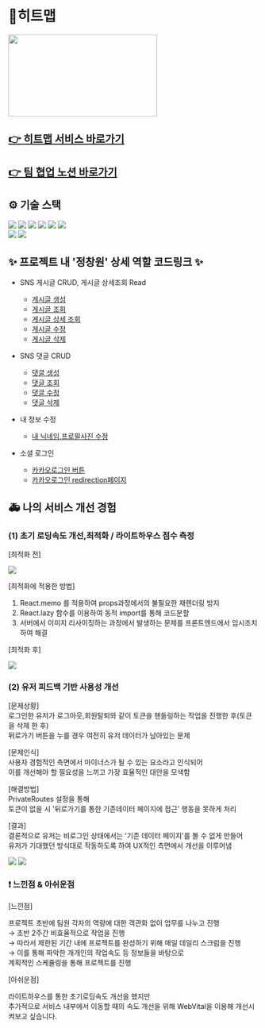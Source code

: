 # 🎣히트맵
<img src="https://user-images.githubusercontent.com/100126319/217750977-35c3f015-7bc4-4d53-a604-6d67101d7758.png" width="300" height="165"/>

## [👉 히트맵 서비스 바로가기](https://hitmap-fe.vercel.app)
## [👉 팀 협업 노션 바로가기](https://fluttering-ulna-44a.notion.site/Final-Project-Hit-map-b73f0f5e0db847d0bc9e328cb507f53c)

## ⚙️ 기술 스택
<img src="https://img.shields.io/badge/React-61DAFB?style=for-the-badge&logo=React&logoColor=white"> <img src="https://img.shields.io/badge/ReactQuery-FF4154?style=for-the-badge&logo=ReactQuery&logoColor=white">
<img src="https://img.shields.io/badge/styledcomponents-DB7093?style=for-the-badge&logo=styled-components&logoColor=white"> <img src="https://img.shields.io/badge/Axios-5A29E4?style=for-the-badge&logo=Axios&logoColor=white">
<img src="https://img.shields.io/badge/css-1572B6?style=for-the-badge&logo=css3&logoColor=white"> <img src="https://img.shields.io/badge/javascript-F7DF1E?style=for-the-badge&logo=javascript&logoColor=black"> 
<br>
<img src="https://img.shields.io/badge/git-F05032?style=for-the-badge&logo=git&logoColor=white"> <img src="https://img.shields.io/badge/Vercel-000000?style=for-the-badge&logo=Vercel&logoColor=white">


## ✨ 프로젝트 내 '정창원' 상세 역할 코드링크 ✨
- SNS 게시글 CRUD, 게시글 상세조회 Read
  - [게시글 생성](https://github.com/jungjang/HITMAP_FE/blob/b64d02d03fb414c211caf857c731521896611c75/src/components/sns/create/SnsCreate.jsx)
  - [게시글 조회](https://github.com/jungjang/HITMAP_FE/blob/a661ccfcef44e20bbe77655605d58121a3ae5fc7/src/components/sns/main/SnsPostCard.jsx)
  - [게시글 상세 조회](https://github.com/jungjang/HITMAP_FE/blob/b64d02d03fb414c211caf857c731521896611c75/src/components/sns/detail/SnsDetailCard.jsx)
  - [게시글 수정](https://github.com/jungjang/HITMAP_FE/blob/b64d02d03fb414c211caf857c731521896611c75/src/components/sns/update/SnsUpdateModal.jsx)
  - [게시글 삭제](https://github.com/jungjang/HITMAP_FE/blob/b64d02d03fb414c211caf857c731521896611c75/src/components/sns/detail/DeleteConfirmModal.jsx)
  
- SNS 댓글 CRUD
  - [댓글 생성](https://github.com/jungjang/HITMAP_FE/blob/b64d02d03fb414c211caf857c731521896611c75/src/components/layout/bottomBar/WriteCommentBar.jsx)
  - [댓글 조회](https://github.com/jungjang/HITMAP_FE/blob/b64d02d03fb414c211caf857c731521896611c75/src/components/sns/comment/SnsComment.jsx)
  - [댓글 수정](https://github.com/jungjang/HITMAP_FE/blob/b64d02d03fb414c211caf857c731521896611c75/src/components/sns/comment/CommentUpdateModal.jsx)
  - [댓글 삭제](https://github.com/jungjang/HITMAP_FE/blob/b64d02d03fb414c211caf857c731521896611c75/src/components/sns/comment/CommentDeleteConfirmModal.jsx)
  
- 내 정보 수정
  - [내 닉네임,프로필사진 수정](https://github.com/jungjang/HITMAP_FE/blob/b64d02d03fb414c211caf857c731521896611c75/src/components/myPage/EditMyInfo/editUser/EditUser.jsx)
  
- 소셜 로그인
  - [카카오로그인 버튼](https://github.com/jungjang/HITMAP_FE/blob/b64d02d03fb414c211caf857c731521896611c75/src/pages/user/kakaoLogin/Start.jsx)
  - [카카오로그인 redirection페이지](https://github.com/jungjang/HITMAP_FE/blob/b64d02d03fb414c211caf857c731521896611c75/src/pages/user/kakaoLogin/SocialAuth.jsx) 

## 🚑 나의 서비스 개선 경험

### (1) 초기 로딩속도 개선,최적화 / 라이트하우스 점수 측정
  [최적화 전]
  
  <p>
  <img src="https://user-images.githubusercontent.com/109060295/218295248-70ea426d-11a8-447d-a554-88176451665c.png" />
  </p>
  
  [최적화에 적용한 방법]
  1. React.memo 를 적용하여 props과정에서의 불필요한 재렌더링 방지 
  2. React.lazy 함수를 이용하여 동적 import를 통해 코드분할
  3. 서버에서 이미지 리사이징하는 과정에서 발생하는 문제를 프론트엔드에서 임시조치하여 해결
  
  [최적화 후]
  <p>
  <img src="https://user-images.githubusercontent.com/109060295/218295386-263972d3-9d17-433f-bed1-b26378e590de.png" />
  </p>

### (2) 유저 피드백 기반 사용성 개선

  [문제상황]<br>로그인한 유저가 로그아웃,회원탈퇴와 같이 토큰을 핸들링하는 작업을 진행한 후(토큰을 삭제 한 후)<br> 뒤로가기 버튼을 누를 경우 여전히 유저 데이터가 남아있는 문제<br>
  
  [문제인식]<br>사용자 경험적인 측면에서 마이너스가 될 수 있는 요소라고 인식되어<br>이를 개선해야 할 필요성을 느끼고 가장 효율적인 대안을 모색함 
  
  [해결방법]<br>PrivateRoutes 설정을 통해 <br>
    토큰이 없을 시 '뒤로가기를 통한 기존데이터 페이지에 접근' 행동을 못하게 처리
    
  [결과]<br>결론적으로 유저는 비로그인 상태에서는 '기존 데이터 페이지'를 볼 수 없게 만들어 <br> 유저가 기대했던 방식대로 작동하도록 하여 UX적인 측면에서 개선을 이루어냄 
<p>
  <img src="https://user-images.githubusercontent.com/109060295/218295041-9d595b4c-0e94-4a07-bcb8-88bf4b249883.png" />
  <img src="https://user-images.githubusercontent.com/109060295/218295077-b7221881-1107-4807-889a-0c30d5fa0eee.png" />
  </p>


### ❗ 느낀점 & 아쉬운점
[느낀점]

프로젝트 초반에 팀원 각자의 역량에 대한 객관화 없이 업무를 나누고 진행<br>
→ 초반 2주간 비효율적으로 작업을 진행<br>
→ 따라서 제한된 기간 내에 프로젝트를 완성하기 위해 매일 데일리 스크럼을 진행<br>
→ 이를 통해 파악한 개개인의 작업속도 등 정보들을 바탕으로 <br>
    계획적인 스케쥴링을 통해 프로젝트를 진행<br>
    
[아쉬운점]

라이트하우스를 통한 초기로딩속도 개선을 했지만 <br> 추가적으로 서비스 내부에서 이동할 때의 속도 개선을 위해 WebVital을 이용해 개선시켜보고 싶습니다.







